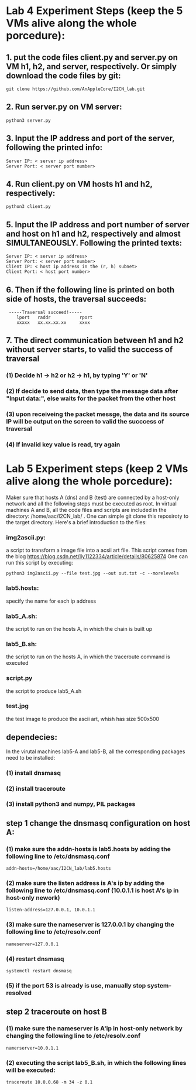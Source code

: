 # Lab 4 Experiment Steps (keep the 5 VMs alive along the whole porcedure):

## 1. put the code files client.py and server.py on VM h1, h2, and server, respectively. Or simply download the code files by git:

    git clone https://github.com/AnAppleCore/I2CN_lab.git

## 2. Run server.py on VM server:

    python3 server.py

## 3. Input the IP address and port of the server, following the printed info:

    Server IP: < server ip address>
    Server Port: < server port number>

## 4. Run client.py on VM hosts h1 and h2, respectively:

    python3 client.py

## 5. Input the IP address and port number of server and host on h1 and h2, respectively and almost SIMULTANEOUSLY. Following the printed texts:

    Server IP: < server ip address>
    Server Port: < server port number>
    Client IP: < host ip address in the (r, h) subnet>
    Client Port: < host port number>

## 6. Then if the following line is printed on both side of hosts, the traversal succeeds:

     -----Traversal succeed!----- 
        lport   raddr           rport
        xxxxx   xx.xx.xx.xx     xxxx

## 7. The direct communication between h1 and h2 without server starts, to valid the success of traversal
    
### (1) Decide h1 -> h2 or h2 -> h1, by typing 'Y' or 'N'


### (2) If decide to send data, then type the message data after "Input data:", else waits for the packet from the other host


### (3) upon receiveing the packet messge, the data and its source IP will be output on the screen to valid the succcess of traversal


### (4) If invalid key value is read, try again



# Lab 5 Experiment steps (keep 2 VMs alive along the whole porcedure):

Maker sure that hosts A (dns) and B (test) are connected by a host-only network and all the following steps must be executed as root. In virtual machines A and B, all the code files and scripts are included in the directory: /home/aac/I2CN_lab/ . One can simple git clone this reposiroty to the target directory. Here's a brief introduction to the files:

### img2ascii.py: 

a script to transform a image file into a acsii art file. This script comes from the blog https://blog.csdn.net/lly1122334/article/details/80625874 
One can run this script by executing:

    python3 img2ascii.py --file test.jpg --out out.txt -c --morelevels

### lab5.hosts:

specify the name for each ip address

### lab5_A.sh: 

the script to run on the hosts A, in which the chain is built up

### lab5_B.sh: 

the script to run on the hosts A, in which the traceroute command is executed

### script.py

the script to produce lab5_A.sh

### test.jpg

the test image to produce the ascii art, whish has size 500x500

## dependecies:

In the virutal machines lab5-A and lab5-B, all the corresponding packages need to be installed:

### (1) install dnsmasq
### (2) install traceroute
### (3) install python3 and numpy, PIL packages

## step 1 change the dnsmasq configuration on host A:

### (1) make sure the addn-hosts is lab5.hosts by adding the following line to /etc/dnsmasq.conf

    addn-hosts=/home/aac/I2CN_lab/lab5.hosts

### (2) make sure the listen address is A's ip by adding the following line to /etc/dnsmasq.conf (10.0.1.1 is host A's ip in host-only nework)

    listen-address=127.0.0.1, 10.0.1.1

### (3) make sure the nameserver is 127.0.0.1 by changing the following line to /etc/resolv.conf

    nameserver=127.0.0.1

### (4) restart dnsmasq

    systemctl restart dnsmasq

### (5) if the port 53 is already is use, manually stop system-resolved


## step 2 traceroute on host B

### (1) make sure the nameserver is A'ip in host-only network by changing the following line to /etc/resolv.conf

    namerserver=10.0.1.1

### (2) executing the script lab5_B.sh, in which the following lines will be executed:

    traceroute 10.0.0.68 -m 34 -z 0.1
